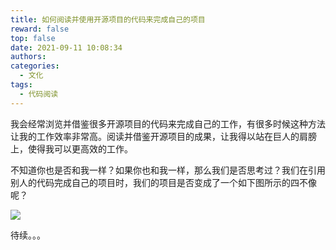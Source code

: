 ```yaml
---
title: 如何阅读并使用开源项目的代码来完成自己的项目
reward: false
top: false
date: 2021-09-11 10:08:34
authors:
categories:
  - 文化
tags:
  - 代码阅读
---
```


我会经常浏览并借鉴很多开源项目的代码来完成自己的工作，有很多时候这种方法让我的工作效率非常高。阅读并借鉴开源项目的成果，让我得以站在巨人的肩膀上，使得我可以更高效的工作。

不知道你也是否和我一样？如果你也和我一样，那么我们是否思考过？我们在引用别人的代码完成自己的项目时，我们的项目是否变成了一个如下图所示的四不像呢？

![](1.gif)

<!--more-->

待续。。。